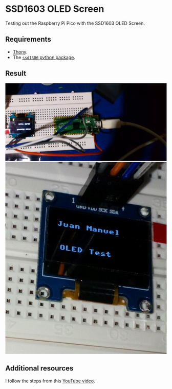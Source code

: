 # SSD1603 OLED Screen

Testing out the Raspberry Pi Pico with the SSD1603 OLED Screen.

## Requirements

- [Thony](https://thonny.org).
- The [`ssd1306` python package](https://github.com/stlehmann/micropython-ssd1306).


## Result

![Image 1](DSC_0006.JPG)
![Image 2](DSC_0007.JPG)

## Additional resources

I follow the steps from this [YouTube video](https://youtu.be/SavAmyic_J4).